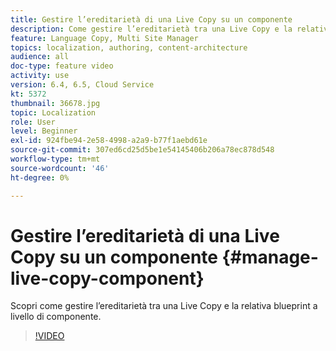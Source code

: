 ```yaml
---
title: Gestire l’ereditarietà di una Live Copy su un componente
description: Come gestire l’ereditarietà tra una Live Copy e la relativa blueprint a livello di componente
feature: Language Copy, Multi Site Manager
topics: localization, authoring, content-architecture
audience: all
doc-type: feature video
activity: use
version: 6.4, 6.5, Cloud Service
kt: 5372
thumbnail: 36678.jpg
topic: Localization
role: User
level: Beginner
exl-id: 924fbe94-2e58-4998-a2a9-b77f1aebd61e
source-git-commit: 307ed6cd25d5be1e54145406b206a78ec878d548
workflow-type: tm+mt
source-wordcount: '46'
ht-degree: 0%

---
```


# Gestire l’ereditarietà di una Live Copy su un componente {#manage-live-copy-component}

Scopri come gestire l’ereditarietà tra una Live Copy e la relativa blueprint a livello di componente.

>[!VIDEO](https://video.tv.adobe.com/v/36678?quality=12&learn=on)
